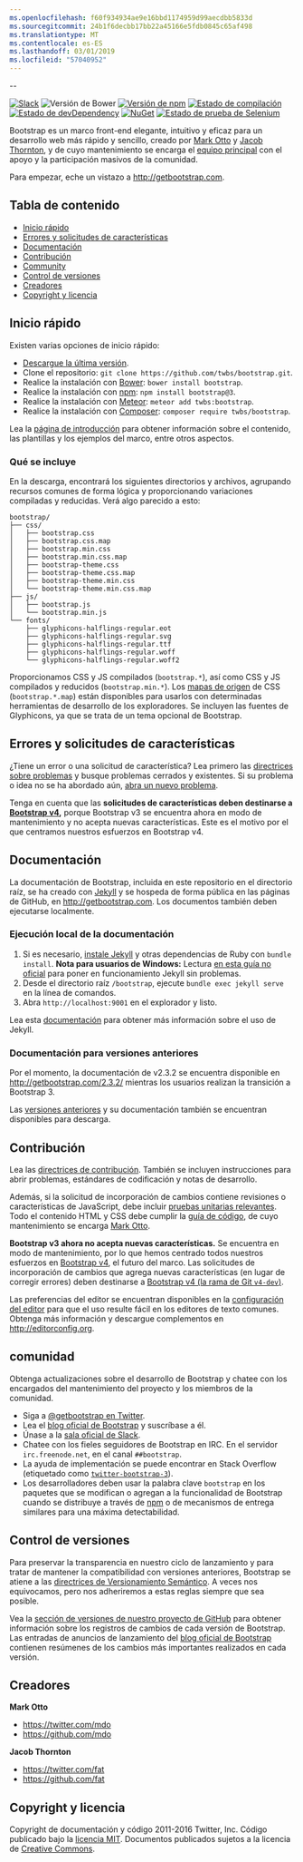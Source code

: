 ```yaml
---
ms.openlocfilehash: f60f934934ae9e16bbd1174959d99aecdbb5833d
ms.sourcegitcommit: 24b1f6decbb17bb22a45166e5fdb0845c65af498
ms.translationtype: MT
ms.contentlocale: es-ES
ms.lasthandoff: 03/01/2019
ms.locfileid: "57040952"
---
```

--

[![Slack](https://bootstrap-slack.herokuapp.com/badge.svg)](https://bootstrap-slack.herokuapp.com)
![Versión de Bower ](https://img.shields.io/bower/v/bootstrap.svg)
[![Versión de npm](https://img.shields.io/npm/v/bootstrap.svg)](https://www.npmjs.com/package/bootstrap)
[![Estado de compilación](https://img.shields.io/travis/twbs/bootstrap/master.svg)](https://travis-ci.org/twbs/bootstrap)
[![Estado de devDependency](https://img.shields.io/david/dev/twbs/bootstrap.svg)](https://david-dm.org/twbs/bootstrap#info=devDependencies)
[![NuGet](https://img.shields.io/nuget/v/bootstrap.svg)](https://www.nuget.org/packages/Bootstrap)
[![Estado de prueba de Selenium](https://saucelabs.com/browser-matrix/bootstrap.svg)](https://saucelabs.com/u/bootstrap)

Bootstrap es un marco front-end elegante, intuitivo y eficaz para un desarrollo web más rápido y sencillo, creado por [Mark Otto](https://twitter.com/mdo) y [Jacob Thornton](https://twitter.com/fat), y de cuyo mantenimiento se encarga el [equipo principal](https://github.com/orgs/twbs/people) con el apoyo y la participación masivos de la comunidad.

Para empezar, eche un vistazo a <http://getbootstrap.com>.


## <a name="table-of-contents"></a>Tabla de contenido

* [Inicio rápido](#quick-start)
* [Errores y solicitudes de características](#bugs-and-feature-requests)
* [Documentación](#documentation)
* [Contribución](#contributing)
* [Community](#community)
* [Control de versiones](#versioning)
* [Creadores](#creators)
* [Copyright y licencia](#copyright-and-license)


## <a name="quick-start"></a>Inicio rápido

Existen varias opciones de inicio rápido:

* [Descargue la última versión](https://github.com/twbs/bootstrap/archive/v3.3.7.zip).
* Clone el repositorio: `git clone https://github.com/twbs/bootstrap.git`.
* Realice la instalación con [Bower](http://bower.io): `bower install bootstrap`.
* Realice la instalación con [npm](https://www.npmjs.com): `npm install bootstrap@3`.
* Realice la instalación con [Meteor](https://www.meteor.com): `meteor add twbs:bootstrap`.
* Realice la instalación con [Composer](https://getcomposer.org): `composer require twbs/bootstrap`.

Lea la [página de introducción](http://getbootstrap.com/getting-started/) para obtener información sobre el contenido, las plantillas y los ejemplos del marco, entre otros aspectos.

### <a name="whats-included"></a>Qué se incluye

En la descarga, encontrará los siguientes directorios y archivos, agrupando recursos comunes de forma lógica y proporcionando variaciones compiladas y reducidas. Verá algo parecido a esto:

```
bootstrap/
├── css/
│   ├── bootstrap.css
│   ├── bootstrap.css.map
│   ├── bootstrap.min.css
│   ├── bootstrap.min.css.map
│   ├── bootstrap-theme.css
│   ├── bootstrap-theme.css.map
│   ├── bootstrap-theme.min.css
│   └── bootstrap-theme.min.css.map
├── js/
│   ├── bootstrap.js
│   └── bootstrap.min.js
└── fonts/
    ├── glyphicons-halflings-regular.eot
    ├── glyphicons-halflings-regular.svg
    ├── glyphicons-halflings-regular.ttf
    ├── glyphicons-halflings-regular.woff
    └── glyphicons-halflings-regular.woff2
```

Proporcionamos CSS y JS compilados (`bootstrap.*`), así como CSS y JS compilados y reducidos (`bootstrap.min.*`). Los [mapas de origen](https://developer.chrome.com/devtools/docs/css-preprocessors) de CSS (`bootstrap.*.map`) están disponibles para usarlos con determinadas herramientas de desarrollo de los exploradores. Se incluyen las fuentes de Glyphicons, ya que se trata de un tema opcional de Bootstrap.


## <a name="bugs-and-feature-requests"></a>Errores y solicitudes de características

¿Tiene un error o una solicitud de característica? Lea primero las [directrices sobre problemas](https://github.com/twbs/bootstrap/blob/master/CONTRIBUTING.md#using-the-issue-tracker) y busque problemas cerrados y existentes. Si su problema o idea no se ha abordado aún, [abra un nuevo problema](https://github.com/twbs/bootstrap/issues/new).

Tenga en cuenta que las **solicitudes de características deben destinarse a [Bootstrap v4](https://github.com/twbs/bootstrap/tree/v4-dev),** porque Bootstrap v3 se encuentra ahora en modo de mantenimiento y no acepta nuevas características. Este es el motivo por el que centramos nuestros esfuerzos en Bootstrap v4.


## <a name="documentation"></a>Documentación

La documentación de Bootstrap, incluida en este repositorio en el directorio raíz, se ha creado con [Jekyll](http://jekyllrb.com) y se hospeda de forma pública en las páginas de GitHub, en <http://getbootstrap.com>. Los documentos también deben ejecutarse localmente.

### <a name="running-documentation-locally"></a>Ejecución local de la documentación

1. Si es necesario, [instale Jekyll](http://jekyllrb.com/docs/installation) y otras dependencias de Ruby con `bundle install`.
   **Nota para usuarios de Windows:** Lectura [en esta guía no oficial](http://jekyll-windows.juthilo.com/) para poner en funcionamiento Jekyll sin problemas.
2. Desde el directorio raíz `/bootstrap`, ejecute `bundle exec jekyll serve` en la línea de comandos.
4. Abra `http://localhost:9001` en el explorador y listo.

Lea esta [documentación](http://jekyllrb.com/docs/home/) para obtener más información sobre el uso de Jekyll.

### <a name="documentation-for-previous-releases"></a>Documentación para versiones anteriores

Por el momento, la documentación de v2.3.2 se encuentra disponible en <http://getbootstrap.com/2.3.2/> mientras los usuarios realizan la transición a Bootstrap 3.

Las [versiones anteriores](https://github.com/twbs/bootstrap/releases) y su documentación también se encuentran disponibles para descarga.


## <a name="contributing"></a>Contribución

Lea las [directrices de contribución](https://github.com/twbs/bootstrap/blob/master/CONTRIBUTING.md). También se incluyen instrucciones para abrir problemas, estándares de codificación y notas de desarrollo.

Además, si la solicitud de incorporación de cambios contiene revisiones o características de JavaScript, debe incluir [pruebas unitarias relevantes](https://github.com/twbs/bootstrap/tree/master/js/tests). Todo el contenido HTML y CSS debe cumplir la [guía de código](https://github.com/mdo/code-guide), de cuyo mantenimiento se encarga [Mark Otto](https://github.com/mdo).

**Bootstrap v3 ahora no acepta nuevas características.** Se encuentra en modo de mantenimiento, por lo que hemos centrado todos nuestros esfuerzos en [Bootstrap v4](https://github.com/twbs/bootstrap/tree/v4-dev), el futuro del marco. Las solicitudes de incorporación de cambios que agrega nuevas características (en lugar de corregir errores) deben destinarse a [Bootstrap v4 (la rama de Git `v4-dev`)](https://github.com/twbs/bootstrap/tree/v4-dev).

Las preferencias del editor se encuentran disponibles en la [configuración del editor](https://github.com/twbs/bootstrap/blob/master/.editorconfig) para que el uso resulte fácil en los editores de texto comunes. Obtenga más información y descargue complementos en <http://editorconfig.org>.


## <a name="community"></a>comunidad

Obtenga actualizaciones sobre el desarrollo de Bootstrap y chatee con los encargados del mantenimiento del proyecto y los miembros de la comunidad.

* Siga a [@getbootstrap en Twitter](https://twitter.com/getbootstrap).
* Lea el [blog oficial de Bootstrap](http://blog.getbootstrap.com) y suscríbase a él.
* Únase a la [sala oficial de Slack](https://bootstrap-slack.herokuapp.com).
* Chatee con los fieles seguidores de Bootstrap en IRC. En el servidor `irc.freenode.net`, en el canal `##bootstrap`.
* La ayuda de implementación se puede encontrar en Stack Overflow (etiquetado como [`twitter-bootstrap-3`](https://stackoverflow.com/questions/tagged/twitter-bootstrap-3)).
* Los desarrolladores deben usar la palabra clave `bootstrap` en los paquetes que se modifican o agregan a la funcionalidad de Bootstrap cuando se distribuye a través de [npm](https://www.npmjs.com/browse/keyword/bootstrap) o de mecanismos de entrega similares para una máxima detectabilidad.


## <a name="versioning"></a>Control de versiones

Para preservar la transparencia en nuestro ciclo de lanzamiento y para tratar de mantener la compatibilidad con versiones anteriores, Bootstrap se atiene a las [directrices de Versionamiento Semántico](http://semver.org/). A veces nos equivocamos, pero nos adheriremos a estas reglas siempre que sea posible.

Vea la [sección de versiones de nuestro proyecto de GitHub](https://github.com/twbs/bootstrap/releases) para obtener información sobre los registros de cambios de cada versión de Bootstrap. Las entradas de anuncios de lanzamiento del [blog oficial de Bootstrap](http://blog.getbootstrap.com) contienen resúmenes de los cambios más importantes realizados en cada versión.


## <a name="creators"></a>Creadores

**Mark Otto**

* <https://twitter.com/mdo>
* <https://github.com/mdo>

**Jacob Thornton**

* <https://twitter.com/fat>
* <https://github.com/fat>


## <a name="copyright-and-license"></a>Copyright y licencia

Copyright de documentación y código 2011-2016 Twitter, Inc. Código publicado bajo la [licencia MIT](https://github.com/twbs/bootstrap/blob/master/LICENSE). Documentos publicados sujetos a la licencia de [Creative Commons](https://github.com/twbs/bootstrap/blob/master/docs/LICENSE).
